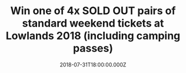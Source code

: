 ---
campaign-uuid: "c-64607203-f1c5-4f3a-be17-1ec82b8ebcdf"
type: "Competition"
category: "Music"
date: "2018-07-31T18:00:00.000Z"
end-date: "2018-08-04T23:59:00.000Z"
disable-form: false
is_promoted: false
has_entry_page: true
title: "Win one of 4x SOLD OUT pairs of standard weekend tickets at Lowlands 2018\
  \ (including camping passes)"
competition-description: "<p>The Lowlands festival features heavyweight headliners,\
  \ impressive installations including the new armadillo featuring the renowned chimney\
  \ stacks and no less than twelve stages (among which a cinema and theatre), going\
  \ by the names of Alpha, Bravo, Heineken, Lima, Juliet, X-Ray, Echo.<br />\n<br\
  \ /><br />\nNME AAA readers: enter for an exclusive chance to win!</p>\n"
hero-header: "Win 4x SOLD OUT pairs of standard weekend tickets at Lowlands 2018"
terms-confirmation: "N/A"
banner-img: "https://assets.expresslyapp.com/asset-3ddd9eaa-adb0-4197-b956-b4a91d549fbf.jpg"
logo-left-href: "http://www.globalpublicity.co.uk/"
logo-left-image: "https://assets.expresslyapp.com/asset-8e6e0b86-ce9d-414b-b4a7-1d54cd08a100.jpg"
logo-left-title: "Global Publicity"
bg-image-hero: "https://assets.expresslyapp.com/asset-0a6b613d-1e6c-4901-b2c8-aacbc37a74da.jpg"
bg-image-first: "https://assets.expresslyapp.com/asset-886095d7-aed6-4c8a-bf6f-e485d16e98f0.jpg"
bg-image-second: "https://assets.expresslyapp.com/asset-23e96c32-7836-4c12-9bc5-d494ed46c7e7.jpg"
bg-image-third: "https://assets.expresslyapp.com/asset-2cf7170e-54d3-46e0-81f5-c8a3d52ff93b.jpg"
section1-content: "<p>A Campingflight To Lowlands Paradise is exactly what it promises\
  \ to be: a true backpacker’s Garden Of Eden and Holland’s most adventurous cultural\
  \ outdoor event, with an extensive program with over 250 acts offering only the\
  \ best in alternative music, film, theatre, comedy, visual arts literature and science.</p>\n"
section2-content: "<p>Amazing line-up, from headliners:</p>\n<p>Gorillaz, Kendrick\
  \ Lamar, N.E.R.D, The War On Drugs, Dua Lipa, James Bay </p>\n<p>To many more, such\
  \ as: Bonobo, Dropkick Murphys, Gavin James, Gogol Bordello, Grizzly Bear, Jacob\
  \ Banks, De Jeugd van Tegenwoordig, King Gizzard & The Lizard Wizard, Nick Murphy.\
  \ Nile Rodgers & Chic. Nils Frahm, Patti Smith, and many more!</p>\n"
section3-content: "<p>The Lowlands festival features heavyweight headliners, impressive\
  \ installations including the new armadillo featuring the renowned chimney stacks\
  \ and no less than twelve stages (among which a cinema and theatre), going by the\
  \ names of Alpha, Bravo, Heineken, Lima, Juliet, X-Ray, Echo.  All stages are covered\
  \ too, so you can enjoy all the music and entertainment come rain or shine.</p>\n"
entry-title: "Win one of 4x SOLD OUT pairs of standard weekend tickets at Lowlands\
  \ 2018 (including camping passes)"
entry-content: "<p>Enter below for a chance to win before 23:59 on August 4th 2018</p>\n"
has-winner: false
prize-description: "One of 4x SOLD OUT pairs of standard weekend tickets at Lowlands\
  \ 2018 (including camping passes)"
prize-restrictions: "Any travel expenses are not included.\r\nEntrants also agree\
  \ Lowlands's T&C's: http://lowlands.nl/english/"
special-conditions: "Multiple entries are allowed up to one every day."
country-restrictions:
- "GB"
---